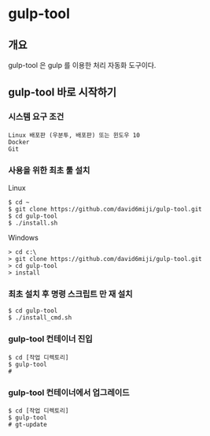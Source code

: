 # gulp-tool

## 개요

gulp-tool 은 gulp 를 이용한 처리 자동화 도구이다. 

## gulp-tool 바로 시작하기 

### 시스템 요구 조건


	Linux 배포판 (우분투, 배포판) 또는 윈도우 10
	Docker
	Git

### 사용을 위한 최초 툴 설치 

Linux

	$ cd ~
	$ git clone https://github.com/david6miji/gulp-tool.git
	$ cd gulp-tool
	$ ./install.sh	

Windows

	> cd c:\     
	> git clone https://github.com/david6miji/gulp-tool.git
	> cd gulp-tool
	> install
	
### 최초 설치 후 명령 스크립트 만 재 설치 

	$ cd gulp-tool
	$ ./install_cmd.sh	

### gulp-tool 컨테이너 진입

	$ cd [작업 디렉토리]
	$ gulp-tool
	# 
	
### gulp-tool 컨테이너에서 업그레이드

	$ cd [작업 디렉토리]
	$ gulp-tool
	# gt-update
